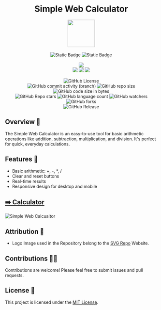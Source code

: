 <div align="center">
     <h1 align="center">Simple Web Calculator</h1>
     <img src="https://github.com/abhinav2369/Simple-Web-Calculator/assets/170245635/19a96bd1-d416-43e3-bcd4-ea4a633a06ad" height=90px width=90px/>
     <br/>
     <br/>
     <img alt="Static Badge" src="https://img.shields.io/badge/Website-red?style=for-the-badge">
     <img alt="Static Badge" src="https://img.shields.io/badge/Web%20Development-7F00FF?style=for-the-badge">
     <br/>
     <br/>
     <!-- Open Source -->
     <img src="https://badges.frapsoft.com/os/v1/open-source.svg?v=103">
     <br/>
     <!-- Contributions -->
     <img src="https://img.shields.io/static/v1.svg?label=Contributions&message=Welcome&color=#013220">
     <!-- Built By -->
     <img src="https://img.shields.io/badge/Built%20by-Abhinav%20Kumar-0059b3">
     <!-- Maintained -->
     <img src="https://img.shields.io/static/v1.svg?label=Maintained&message=Yes&color=red">
     <br/>
     <!-- --------------------------------------------- -->
     <br/>
     <!-- License -->
     <img alt="GitHub License" src="https://img.shields.io/github/license/abhinav2369/Simple-Web-Calculator">
     <br/>
     <!-- Commit Count -->
     <img alt="GitHub commit activity (branch)" src="https://img.shields.io/github/commit-activity/t/abhinav2369/Simple-Web-Calculator/main">
     <!-- Repo Size -->
     <img alt="GitHub repo size" src="https://img.shields.io/github/repo-size/abhinav2369/Simple-Web-Calculator?style=flat&color=orange">
     <!-- Repo Code -->
     <img alt="GitHub code size in bytes" src="https://img.shields.io/github/languages/code-size/abhinav2369/Simple-Web-Calculator">
     <br/>
     <img alt="GitHub Repo stars" src="https://img.shields.io/github/stars/abhinav2369/Simple-Web-Calculator?style=flat&color=orange">
     <!-- Language Count -->
     <img alt="GitHub language count" src="https://img.shields.io/github/languages/count/abhinav2369/Simple-Web-Calculator">
     <!-- Watchers -->
     <img alt="GitHub watchers" src="https://img.shields.io/github/watchers/abhinav2369/Simple-Web-Calculator?style=flat">
     <!-- Forks -->
     <img alt="GitHub forks" src="https://img.shields.io/github/forks/abhinav2369/Simple-Web-Calculator?style=flat&color=orange">
     <br/>
     <img alt="GitHub Release" src="https://img.shields.io/github/v/release/abhinav2369/Simple-Web-Calculator">
</div>


<!------------------------------------------------->


## Overview 🌟
The Simple Web Calculator is an easy-to-use tool for basic arithmetic operations like addition, subtraction, multiplication, and division. It's perfect for quick, everyday calculations.


## Features 🚀
- Basic arithmetic: +, -, *, /
- Clear and reset buttons
- Real-time results
- Responsive design for desktop and mobile


<!------------------------------------------------->
  

## [➡️ Calculator ](https://abhinav2369.github.io/Simple-Web-Calculator/)
![Simple Web Calcualtor](https://github.com/abhinav2369/Simple-Web-Calculator/assets/170245635/d1dd2751-5f7b-467e-babd-b2723fe4ff75)


<!------------------------------------------------->


## Attribution 🙏
- Logo Image used in the Repository belong to the [SVG Repo](https://www.svgrepo.com/) Website.


<!------------------------------------------------->


## Contributions 🧑‍💻
Contributions are welcome! Please feel free to submit issues and pull requests.


## License 🪪
This project is licensed under the [MIT License](LICENSE).
